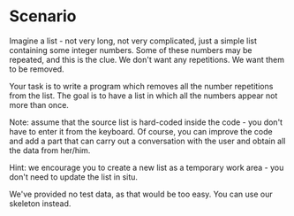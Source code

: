 # **Scenario**

Imagine a list - not very long, not very complicated, just a simple list containing some integer numbers. Some of these numbers may be repeated, and this is the clue. We don't want any repetitions. We want them to be removed.

Your task is to write a program which removes all the number repetitions from the list. The goal is to have a list in which all the numbers appear not more than once.

Note: assume that the source list is hard-coded inside the code - you don't have to enter it from the keyboard. Of course, you can improve the code and add a part that can carry out a conversation with the user and obtain all the data from her/him.

Hint: we encourage you to create a new list as a temporary work area - you don't need to update the list in situ.

We've provided no test data, as that would be too easy. You can use our skeleton instead.

